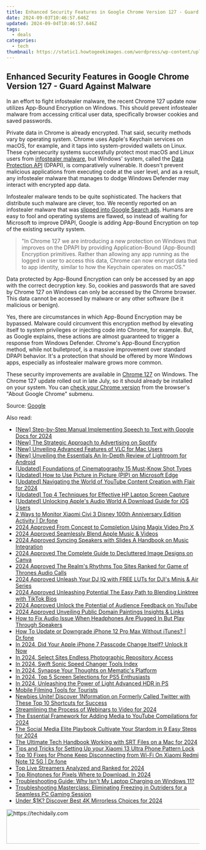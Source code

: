 ```yaml
---
title: Enhanced Security Features in Google Chrome Version 127 - Guard Against Malware
date: 2024-09-03T10:46:57.646Z
updated: 2024-09-04T10:46:57.646Z
tags:
  - deals
categories:
  - tech
thumbnail: https://static1.howtogeekimages.com/wordpress/wp-content/uploads/2024/01/google-chrome-hero.jpg
---
```


## Enhanced Security Features in Google Chrome Version 127 - Guard Against Malware

In an effort to fight infostealer malware, the recent Chrome 127 update now utilizes App-Bound Encryption on Windows. This should prevent infostealer malware from accessing critical user data, specifically browser cookies and saved passwords.

 Private data in Chrome is already encrypted. That said, security methods vary by operating system. Chrome uses Apple's Keychain services on macOS, for example, and it taps into system-provided wallets on Linux. These cybersecurity systems successfully protect most macOS and Linux users from [infostealer malware](https://www.anrdoezrs.net/links/3607085/type/dlg/sid/UUhtgUeUpU2004582/https://www.malwarebytes.com/blog/threats/info-stealers), but Windows' system, called the [Data Protection API](https://en.wikipedia.org/wiki/Data%5FProtection%5FAPI) (DPAPI), is comparatively vulnerable. It doesn't prevent malicious applications from executing code at the user level, and as a result, any infostealer malware that manages to dodge Windows Defender may interact with encrypted app data.

 Infostealer malware tends to be quite sophisticated. The hackers that distribute such malware are clever, too. We recently reported on an infostealer malware that was [slipped into Google Search ads](https://blog-min.techidaily.com/how-to-fix-iphone-12-pro-stuck-at-attempting-data-recovery-loop-stellar-by-stellar-data-recovery-ios-iphone-data-recovery/). Humans are easy to fool and operating systems are flawed, so instead of waiting for Microsoft to improve DPAPI, Google is adding App-Bound Encryption on top of the existing security system.

> "In Chrome 127 we are introducing a new protection on Windows that improves on the DPAPI by providing Application-Bound (App-Bound) Encryption primitives. Rather than allowing any app running as the logged in user to access this data, Chrome can now encrypt data tied to app identity, similar to how the Keychain operates on macOS."

 Data protected by App-Bound Encryption can only be accessed by an app with the correct decryption key. So, cookies and passwords that are saved by Chrome 127 on Windows can only be accessed by the Chrome browser. This data cannot be accessed by malware or any other software (be it malicious or benign).

 Yes, there are circumstances in which App-Bound Encryption may be bypassed. Malware could circumvent this encryption method by elevating itself to system privileges or injecting code into Chrome, for example. But, as Google explains, these actions are almost guaranteed to trigger a response from Windows Defender. Chrome's App-Bound Encryption method, while not bulletproof, is a massive improvement over standard DPAPI behavior. It's a protection that should be offered by more Windows apps, especially as infostealer malware grows more common.

 These security improvements are available in [Chrome 127](https://chromereleases.googleblog.com/) on Windows. The Chrome 127 update rolled out in late July, so it should already be installed on your system. You can [check your Chrome version](https://techtrends.techidaily.com/step-by-step-restoring-functionality-to-a-broken-macbook-pro-keyboard/) from the browser's "About Google Chrome" submenu.

 Source: [Google](https://security.googleblog.com/2024/07/improving-security-of-chrome-cookies-on.html)

<ins class="adsbygoogle"
     style="display:block"
     data-ad-format="autorelaxed"
     data-ad-client="ca-pub-7571918770474297"
     data-ad-slot="1223367746"></ins>



<ins class="adsbygoogle"
     style="display:block"
     data-ad-client="ca-pub-7571918770474297"
     data-ad-slot="8358498916"
     data-ad-format="auto"
     data-full-width-responsive="true"></ins>

<span class="atpl-alsoreadstyle">Also read:</span>
<div><ul>
<li><a href="https://fox-glue.techidaily.com/new-step-by-step-manual-implementing-speech-to-text-with-google-docs-for-2024/"><u>[New] Step-by-Step Manual  Implementing Speech to Text with Google Docs for 2024</u></a></li>
<li><a href="https://some-skills.techidaily.com/new-the-strategic-approach-to-advertising-on-spotify/"><u>[New] The Strategic Approach to Advertising on Spotify</u></a></li>
<li><a href="https://some-skills.techidaily.com/new-unveiling-advanced-features-of-vlc-for-mac-users/"><u>[New] Unveiling Advanced Features of VLC for Mac Users</u></a></li>
<li><a href="https://some-skills.techidaily.com/new-unveiling-the-essentials-an-in-depth-review-of-lightroom-for-android/"><u>[New] Unveiling the Essentials  An In-Depth Review of Lightroom for Android</u></a></li>
<li><a href="https://some-techniques.techidaily.com/updated-foundations-of-cinematography-15-must-know-shot-types/"><u>[Updated] Foundations of Cinematography  15 Must-Know Shot Types</u></a></li>
<li><a href="https://some-skills.techidaily.com/updated-how-to-use-picture-in-picture-pip-on-microsoft-edge/"><u>[Updated] How to Use Picture in Picture (PIP) on Microsoft Edge</u></a></li>
<li><a href="https://youtube-web.techidaily.com/ed-navigating-the-world-of-youtube-content-creation-with-flair-for-2024/"><u>[Updated] Navigating the World of YouTube Content Creation with Flair for 2024</u></a></li>
<li><a href="https://screen-mirroring-recording.techidaily.com/updated-top-4-techniques-for-effective-hp-laptop-screen-capture/"><u>[Updated] Top 4 Techniques for Effective HP Laptop Screen Capture</u></a></li>
<li><a href="https://some-skills.techidaily.com/updated-unlocking-apples-audio-world-a-download-guide-for-ios-users/"><u>[Updated] Unlocking Apple's Audio World  A Download Guide for iOS Users</u></a></li>
<li><a href="https://android-location-track.techidaily.com/2-ways-to-monitor-xiaomi-civi-3-disney-100th-anniversary-edition-activity-drfone-by-drfone-virtual-android/"><u>2 Ways to Monitor Xiaomi Civi 3 Disney 100th Anniversary Edition Activity | Dr.fone</u></a></li>
<li><a href="https://some-techniques.techidaily.com/2024-approved-from-concept-to-completion-using-magix-video-pro-x/"><u>2024 Approved  From Concept to Completion  Using Magix Video Pro X</u></a></li>
<li><a href="https://fox-info.techidaily.com/2024-approved-seamlessly-blend-apple-music-and-videos/"><u>2024 Approved  Seamlessly Blend Apple Music & Videos</u></a></li>
<li><a href="https://some-skills.techidaily.com/2024-approved-syncing-speakers-with-slides-a-handbook-on-music-integration/"><u>2024 Approved  Syncing Speakers with Slides  A Handbook on Music Integration</u></a></li>
<li><a href="https://some-skills.techidaily.com/2024-approved-the-complete-guide-to-decluttered-image-designs-on-canva/"><u>2024 Approved  The Complete Guide to Decluttered Image Designs on Canva</u></a></li>
<li><a href="https://some-skills.techidaily.com/2024-approved-the-realms-rhythms-top-sites-ranked-for-game-of-thrones-audio-calls/"><u>2024 Approved  The Realm's Rhythms  Top Sites Ranked for Game of Thrones Audio Calls</u></a></li>
<li><a href="https://some-skills.techidaily.com/2024-approved-unleash-your-dj-iq-with-free-luts-for-djis-minis-and-air-series/"><u>2024 Approved  Unleash Your DJ IQ with FREE LUTs for DJI's Minis & Air Series</u></a></li>
<li><a href="https://some-skills.techidaily.com/2024-approved-unleashing-potential-the-easy-path-to-blending-linktree-with-tiktok-bios/"><u>2024 Approved  Unleashing Potential  The Easy Path to Blending Linktree with TikTok Bios</u></a></li>
<li><a href="https://some-skills.techidaily.com/2024-approved-unlock-the-potential-of-audience-feedback-on-youtube/"><u>2024 Approved  Unlock the Potential of Audience Feedback on YouTube</u></a></li>
<li><a href="https://some-skills.techidaily.com/2024-approved-unveiling-public-domain-paintings-insights-and-links/"><u>2024 Approved  Unveiling Public Domain Paintings  Insights & Links</u></a></li>
<li><a href="https://sound-issues.techidaily.com/how-to-fix-audio-issue-when-headphones-are-plugged-in-but-play-through-speakers/"><u>How to Fix Audio Issue When Headphones Are Plugged In But Play Through Speakers</u></a></li>
<li><a href="https://review-topics.techidaily.com/how-to-update-or-downgrade-iphone-12-pro-max-without-itunes-drfone-by-drfone-ios-system-repair-ios-system-repair/"><u>How To Update or Downgrade iPhone 12 Pro Max Without iTunes? | Dr.fone</u></a></li>
<li><a href="https://ios-unlock.techidaily.com/in-2024-did-your-apple-iphone-7-passcode-change-itself-unlock-it-now-by-drfone-ios/"><u>In 2024, Did Your Apple iPhone 7 Passcode Change Itself? Unlock It Now</u></a></li>
<li><a href="https://some-skills.techidaily.com/in-2024-select-sites-endless-photographic-repository-access/"><u>In 2024, Select Sites  Endless Photographic Repository Access</u></a></li>
<li><a href="https://some-skills.techidaily.com/in-2024-swift-sonic-speed-changer-tools-index/"><u>In 2024, Swift Sonic Speed Changer Tools Index</u></a></li>
<li><a href="https://some-skills.techidaily.com/in-2024-synapse-your-thoughts-on-mematics-platform/"><u>In 2024, Synapse Your Thoughts on Mematic's Platform</u></a></li>
<li><a href="https://some-skills.techidaily.com/in-2024-top-5-screen-selections-for-ps5-enthusiasts/"><u>In 2024, Top 5 Screen Selections for PS5 Enthusiasts</u></a></li>
<li><a href="https://some-skills.techidaily.com/in-2024-unleashing-the-power-of-light-advanced-hdr-in-ps/"><u>In 2024, Unleashing the Power of Light  Advanced HDR in PS</u></a></li>
<li><a href="https://extra-lessons.techidaily.com/mobile-filming-tools-for-tourists/"><u>Mobile Filming Tools for Tourists</u></a></li>
<li><a href="https://tech-recovery.techidaily.com/newbies-unite-discover-1nformation-on-formerly-called-twitter-with-these-top-10-shortcuts-for-success/"><u>Newbies Unite! Discover 1Nformation on Formerly Called Twitter with These Top 10 Shortcuts for Success</u></a></li>
<li><a href="https://screen-mirroring-recording.techidaily.com/streamlining-the-process-of-webinars-to-video-for-2024/"><u>Streamlining the Process of Webinars to Video for 2024</u></a></li>
<li><a href="https://some-skills.techidaily.com/the-essential-framework-for-adding-media-to-youtube-compilations-for-2024/"><u>The Essential Framework for Adding Media to YouTube Compilations for 2024</u></a></li>
<li><a href="https://some-skills.techidaily.com/the-social-media-elite-playbook-cultivate-your-stardom-in-9-easy-steps-for-2024/"><u>The Social Media Elite Playbook  Cultivate Your Stardom in 9 Easy Steps for 2024</u></a></li>
<li><a href="https://some-skills.techidaily.com/the-ultimate-tech-handbook-working-with-srt-files-on-a-mac-for-2024/"><u>The Ultimate Tech Handbook  Working with SRT Files on a Mac for 2024</u></a></li>
<li><a href="https://unlock-android.techidaily.com/tips-and-tricks-for-setting-up-your-xiaomi-13-ultra-phone-pattern-lock-by-drfone-android/"><u>Tips and Tricks for Setting Up your Xiaomi 13 Ultra Phone Pattern Lock</u></a></li>
<li><a href="https://howto.techidaily.com/top-10-fixes-for-phone-keep-disconnecting-from-wi-fi-on-xiaomi-redmi-note-12-5g-drfone-by-drfone-fix-android-problems-fix-android-problems/"><u>Top 10 Fixes for Phone Keep Disconnecting from Wi-Fi On Xiaomi Redmi Note 12 5G | Dr.fone</u></a></li>
<li><a href="https://some-skills.techidaily.com/top-live-streamers-analyzed-and-ranked-for-2024/"><u>Top Live Streamers Analyzed and Ranked for 2024</u></a></li>
<li><a href="https://some-skills.techidaily.com/top-ringtones-for-pixels-where-to-download-in-2024/"><u>Top Ringtones for Pixels  Where to Download, In 2024</u></a></li>
<li><a href="https://win-howtos.techidaily.com/troubleshooting-guide-why-isnt-my-laptop-charging-on-windows-11/"><u>Troubleshooting Guide: Why Isn't My Laptop Charging on Windows 11?</u></a></li>
<li><a href="https://win-blog.techidaily.com/troubleshooting-masterclass-eliminating-freezing-in-outriders-for-a-seamless-pc-gaming-session/"><u>Troubleshooting Masterclass: Eliminating Freezing in Outriders for a Seamless PC Gaming Session</u></a></li>
<li><a href="https://some-skills.techidaily.com/under-1k-discover-best-4k-mirrorless-choices-for-2024/"><u>Under $1K? Discover Best 4K Mirrorless Choices for 2024</u></a></li>
</ul></div>

<!-- affiliate ads begin -->
<a href="https://aligracehair.sjv.io/c/5597632/1868499/19272" target="_top" id="1868499">
  <img src="//a.impactradius-go.com/display-ad/19272-1868499" border="0" alt="https://techidaily.com" width="728" height="90"/>
</a>
<img height="0" width="0" src="https://aligracehair.sjv.io/i/5597632/1868499/19272" style="position:absolute;visibility:hidden;" border="0" />
<!-- affiliate ads end -->